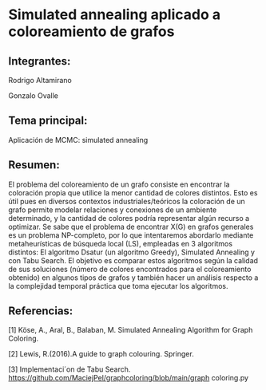 # Simulated annealing aplicado a coloreamiento de grafos

## Integrantes:

Rodrigo Altamirano

Gonzalo Ovalle

## Tema principal:

Aplicación de MCMC: simulated annealing

## Resumen:

El problema del coloreamiento de un grafo consiste en encontrar la coloración propia que utilice la menor cantidad de colores distintos. Esto es útil pues en diversos contextos industriales/teóricos la coloración de un grafo permite modelar relaciones y conexiones de un ambiente determinado, y la cantidad de colores podría representar algún recurso a optimizar. Se sabe que el problema de encontrar X(G) en grafos generales es un problema NP-completo, por lo que intentaremos abordarlo mediante metaheurísticas de búsqueda local (LS), empleadas en 3 algoritmos distintos: El algoritmo Dsatur (un algoritmo Greedy), Simulated Annealing y con Tabu Search. El objetivo es comparar estos algoritmos según la calidad de sus soluciones (número de colores encontrados para el coloreamiento obtenido) en algunos tipos de grafos y también hacer un análisis respecto a la complejidad temporal práctica que toma ejecutar los algoritmos.

## Referencias:

[1] Köse, A., Aral, B., Balaban, M. Simulated Annealing Algorithm for Graph Coloring.

[2] Lewis, R.(2016).A guide to graph colouring. Springer.

[3]  Implementaci´on de Tabu Search. https://github.com/MaciejPel/graphcoloring/blob/main/graph coloring.py
